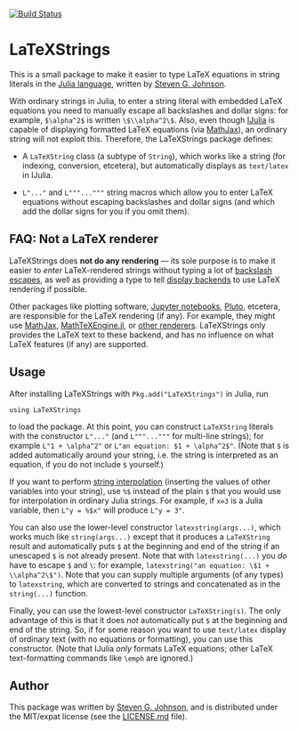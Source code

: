 [![Build Status](https://github.com/JuliaStrings/LaTeXStrings.jl/workflows/CI/badge.svg)](https://github.com/JuliaStrings/LaTeXStrings.jl/actions)

# LaTeXStrings

This is a small package to make it easier to type LaTeX equations in
string literals in the [Julia language](http://julialang.org/),
written by [Steven G. Johnson](http://math.mit.edu/~stevenj).

With ordinary strings in Julia, to enter a string literal with
embedded LaTeX equations you need to manually escape all backslashes
and dollar signs: for example, `$\alpha^2$` is written
`\$\\alpha^2\$`.  Also, even though
[IJulia](https://github.com/JuliaLang/IJulia.jl) is capable of
displaying formatted LaTeX equations (via
[MathJax](http://www.mathjax.org/)), an ordinary string will not
exploit this.  Therefore, the LaTeXStrings package defines:

* A `LaTeXString` class (a subtype of `String`), which works like
  a string (for indexing, conversion, etcetera), but automatically displays
  as `text/latex` in IJulia.

* `L"..."` and `L"""..."""` string macros which allow you to enter
  LaTeX equations without escaping backslashes and dollar signs
  (and which add the dollar signs for you if you omit them).
  
## FAQ: Not a LaTeX renderer

LaTeXStrings does **not do any rendering** — its sole purpose is to make it easier to *enter* LaTeX-rendered strings without typing a lot of [backslash escapes](https://xkcd.com/1638), as well as providing a type to tell [display backends](https://docs.julialang.org/en/v1/base/io-network/#Multimedia-I/O) to use LaTeX rendering if possible.

Other packages like plotting software, [Jupyter notebooks](https://github.com/JuliaLang/IJulia.jl), [Pluto](https://github.com/fonsp/Pluto.jl), etcetera, are responsible for the LaTeX rendering (if any).  For example, they might use [MathJax](https://www.mathjax.org/), [MathTeXEngine.jl](https://github.com/Kolaru/MathTeXEngine.jl), or [other renderers](https://matplotlib.org/2.0.2/users/mathtext.html).   LaTeXStrings only provides the LaTeX text to these backend, and has no influence on what LaTeX features (if any) are supported.

## Usage

After installing LaTeXStrings with `Pkg.add("LaTeXStrings")` in Julia, run

```
using LaTeXStrings
```

to load the package.  At this point, you can construct `LaTeXString`
literals with the constructor `L"..."` (and `L"""..."""` for multi-line
strings); for example `L"1 + \alpha^2"` or `L"an equation: $1 +
\alpha^2$"`.  (Note that `$` is added automatically around your
string, i.e. the string is interpreted as an equation, if you do not
include `$` yourself.)

If you want to perform [string
interpolation](https://docs.julialang.org/en/v1/manual/strings/#string-interpolation)
(inserting the values of other variables into your string), use `%$` instead of
the plain `$` that you would use for interpolation in ordinary Julia strings.
For example, if `x=3` is a Julia variable, then `L"y = %$x"` will produce `L"y = 3"`.

You can also use the lower-level constructor `latexstring(args...)`,
which works much like `string(args...)` except that it produces a
`LaTeXString` result and automatically puts `$` at the beginning and
end of the string if an unescaped `$` is not already present.  Note
that with `latexstring(...)` you *do* have to escape `$` and `\`: for
example, `latexstring("an equation: \$1 + \\alpha^2\$")`.
Note that you can supply multiple arguments (of any types) to `latexstring`, which are converted to
strings and concatenated as in the `string(...)` function.

Finally, you can use the lowest-level constructor
`LaTeXString(s)`.  The only advantage of this is that it
does *not* automatically put `$` at the beginning and end of the
string.  So, if for some reason you want to use `text/latex` display
of ordinary text (with no equations or formatting), you can use this
constructor.  (Note that IJulia *only* formats LaTeX equations; other
LaTeX text-formatting commands like `\emph` are ignored.)

## Author

This package was written by [Steven
G. Johnson](http://math.mit.edu/~stevenj/), and is distributed under
the MIT/expat license (see the [LICENSE.md](LICENSE.md) file).
